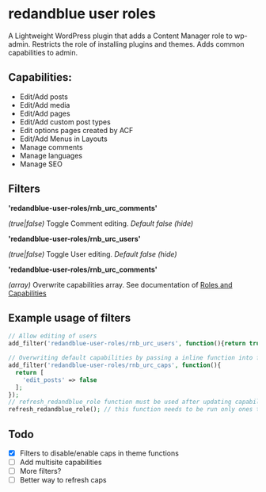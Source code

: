 # redandblue user roles
A Lightweight WordPress plugin that adds a Content Manager role to wp-admin. Restricts the role of installing plugins and themes. Adds common capabilities to admin.

## Capabilities:
- Edit/Add posts
- Edit/Add media
- Edit/Add pages
- Edit/Add custom post types
- Edit options pages created by ACF
- Edit/Add Menus in Layouts
- Manage comments
- Manage languages
- Manage SEO

## Filters
**'redandblue-user-roles/rnb_urc_comments'**

_(true|false)_ Toggle Comment editing. _Default false (hide)_

**'redandblue-user-roles/rnb_urc_users'**

_(true|false)_ Toggle User editing. _Default false (hide)_

**'redandblue-user-roles/rnb_urc_comments'**

_(array)_ Overwrite capabilities array. See documentation of [Roles and Capabilities](https://codex.wordpress.org/Roles_and_Capabilities#edit_users)

## Example usage of filters
```php
// Allow editing of users
add_filter('redandblue-user-roles/rnb_urc_users', function(){return true;});

// Overwriting default capabilities by passing a inline function into filter which returns an array
add_filter('redandblue-user-roles/rnb_urc_caps', function(){
  return [
    'edit_posts' => false
  ];
});
// refresh_redandblue_role function must be used after updating capabilities. (Better method will be implemented in upcoming versions)
refresh_redandblue_role(); // this function needs to be run only ones to update
```

## Todo
- [X] Filters to disable/enable caps in theme functions
- [ ] Add multisite capabilities
- [ ] More filters?
- [ ] Better way to refresh caps
